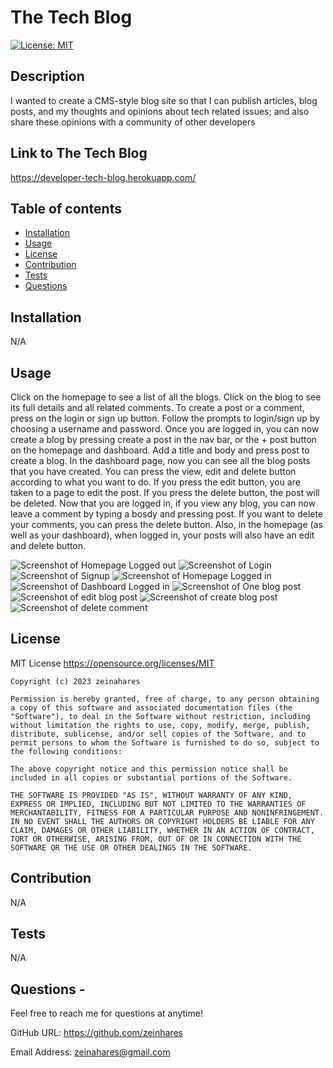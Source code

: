 # The Tech Blog

[![License: MIT](https://img.shields.io/badge/License-MIT-yellow.svg)](https://opensource.org/licenses/MIT)

## Description
I wanted to create a CMS-style blog site so that I can publish articles, blog posts, and my thoughts and opinions about tech related issues; and also share these opinions with a community of other developers

## Link to The Tech Blog

https://developer-tech-blog.herokuapp.com/

## Table of contents
- [Installation](#installation)
- [Usage](#usage)
- [License](#license)
- [Contribution](#contribution)
- [Tests](#tests)
- [Questions](#questions)
 

## Installation
N/A

## Usage
Click on the homepage to see a list of all the blogs. Click on the blog to see its full details and all related comments. To create a post or a comment, press on the login or sign up button. Follow the prompts to login/sign up by choosing a username and password. Once you are logged in, you can now create a blog by pressing create a post in the nav bar, or the + post button on the homepage and dashboard. Add a title and body and press post to create a blog. In the dashboard page, now you can see all the blog posts that you have created. You can press the view, edit and delete button according to what you want to do. If you press the edit button, you are taken to a page to edit the post. If you press the delete button, the post will be deleted. Now that you are logged in, if you view any blog, you can now leave a comment by typing a bosdy and pressing post. If you want to delete your comments, you can press the delete button. Also, in the homepage (as well as your dashboard), when logged in, your posts will also have an edit and delete button.

![Screenshot of Homepage Logged out](./img/screenshot1.png)
![Screenshot of Login](./img/screenshot2.png)
![Screenshot of Signup](./img/screenshot3.png)
![Screenshot of Homepage Logged in](./img/screenshot4.png)
![Screenshot of Dashboard Logged in](./img/screenshot5.png)
![Screenshot of One blog post](./img/screenshot6.png)
![Screenshot of edit blog post](./img/screenshot7.png)
![Screenshot of create blog post](./img/screenshot8.png)
![Screenshot of delete comment](./img/screenshot9.png)

## License
MIT License https://opensource.org/licenses/MIT

    Copyright (c) 2023 zeinahares
    
    Permission is hereby granted, free of charge, to any person obtaining a copy of this software and associated documentation files (the "Software"), to deal in the Software without restriction, including without limitation the rights to use, copy, modify, merge, publish, distribute, sublicense, and/or sell copies of the Software, and to permit persons to whom the Software is furnished to do so, subject to the following conditions:
    
    The above copyright notice and this permission notice shall be included in all copies or substantial portions of the Software.
    
    THE SOFTWARE IS PROVIDED "AS IS", WITHOUT WARRANTY OF ANY KIND, EXPRESS OR IMPLIED, INCLUDING BUT NOT LIMITED TO THE WARRANTIES OF MERCHANTABILITY, FITNESS FOR A PARTICULAR PURPOSE AND NONINFRINGEMENT. IN NO EVENT SHALL THE AUTHORS OR COPYRIGHT HOLDERS BE LIABLE FOR ANY CLAIM, DAMAGES OR OTHER LIABILITY, WHETHER IN AN ACTION OF CONTRACT, TORT OR OTHERWISE, ARISING FROM, OUT OF OR IN CONNECTION WITH THE SOFTWARE OR THE USE OR OTHER DEALINGS IN THE SOFTWARE.

## Contribution
N/A 

## Tests
N/A 
## Questions - 
  
Feel free to reach me for questions at anytime!

  GitHub URL: https://github.com/zeinhares 


  Email Address: zeinahares@gmail.com 

